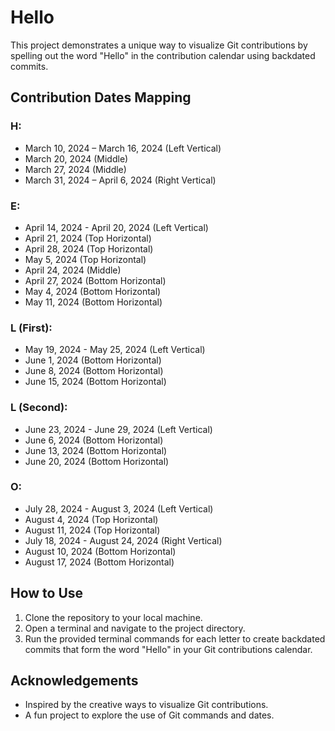 # Hello

This project demonstrates a unique way to visualize Git contributions by spelling out the word "Hello" in the contribution calendar using backdated commits.

## Contribution Dates Mapping

### H:

- March 10, 2024 – March 16, 2024 (Left Vertical)
- March 20, 2024 (Middle)
- March 27, 2024 (Middle)
- March 31, 2024 – April 6, 2024 (Right Vertical)

### E:

- April 14, 2024 - April 20, 2024 (Left Vertical)
- April 21, 2024 (Top Horizontal)
- April 28, 2024 (Top Horizontal)
- May 5, 2024 (Top Horizontal)
- April 24, 2024 (Middle)
- April 27, 2024 (Bottom Horizontal)
- May 4, 2024 (Bottom Horizontal)
- May 11, 2024 (Bottom Horizontal)

### L (First):

- May 19, 2024 - May 25, 2024 (Left Vertical)
- June 1, 2024 (Bottom Horizontal)
- June 8, 2024 (Bottom Horizontal)
- June 15, 2024 (Bottom Horizontal)

### L (Second):

- June 23, 2024 - June 29, 2024 (Left Vertical)
- June 6, 2024 (Bottom Horizontal)
- June 13, 2024 (Bottom Horizontal)
- June 20, 2024 (Bottom Horizontal)

### O:

- July 28, 2024 - August 3, 2024 (Left Vertical)
- August 4, 2024 (Top Horizontal)
- August 11, 2024 (Top Horizontal)
- July 18, 2024 - August 24, 2024 (Right Vertical)
- August 10, 2024 (Bottom Horizontal)
- August 17, 2024 (Bottom Horizontal)

## How to Use

1. Clone the repository to your local machine.
2. Open a terminal and navigate to the project directory.
3. Run the provided terminal commands for each letter to create backdated commits that form the word "Hello" in your Git contributions calendar.

## Acknowledgements

- Inspired by the creative ways to visualize Git contributions.
- A fun project to explore the use of Git commands and dates.

